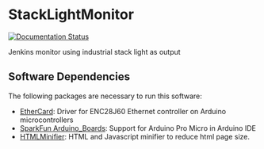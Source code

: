 # StackLightMonitor

[![Documentation Status](https://codedocs.xyz/dkt01/StackLightMonitor.svg)](https://codedocs.xyz/dkt01/StackLightMonitor/)

Jenkins monitor using industrial stack light as output

## Software Dependencies

The following packages are necessary to run this software:

+ [EtherCard](https://github.com/jcw/ethercard): Driver for ENC28J60 Ethernet controller on Arduino microcontrollers
+ [SparkFun Arduino_Boards](https://github.com/sparkfun/Arduino_Boards): Support for Arduino Pro Micro in Arduino IDE
+ [HTMLMinifier](https://github.com/kangax/html-minifier): HTML and Javascript minifier to reduce html page size.
